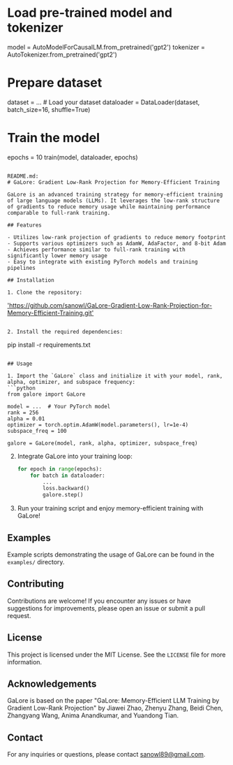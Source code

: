 
# Load pre-trained model and tokenizer
model = AutoModelForCausalLM.from_pretrained('gpt2')
tokenizer = AutoTokenizer.from_pretrained('gpt2')

# Prepare dataset
dataset = ...  # Load your dataset
dataloader = DataLoader(dataset, batch_size=16, shuffle=True)

# Train the model
epochs = 10
train(model, dataloader, epochs)
```

README.md:
# GaLore: Gradient Low-Rank Projection for Memory-Efficient Training

GaLore is an advanced training strategy for memory-efficient training of large language models (LLMs). It leverages the low-rank structure of gradients to reduce memory usage while maintaining performance comparable to full-rank training.

## Features

- Utilizes low-rank projection of gradients to reduce memory footprint
- Supports various optimizers such as AdamW, AdaFactor, and 8-bit Adam
- Achieves performance similar to full-rank training with significantly lower memory usage
- Easy to integrate with existing PyTorch models and training pipelines

## Installation

1. Clone the repository:
   ```
  ['https://github.com/sanowl/GaLore-Gradient-Low-Rank-Projection-for-Memory-Efficient-Training.git' ](https://github.com/sanowl/GaLore-Gradient-Low-Rank-Projection-for-Memory-Efficient-Training.git)
   ```

2. Install the required dependencies:
   ```
   pip install -r requirements.txt
   ```

## Usage

1. Import the `GaLore` class and initialize it with your model, rank, alpha, optimizer, and subspace frequency:
   ```python
   from galore import GaLore
   
   model = ...  # Your PyTorch model
   rank = 256
   alpha = 0.01
   optimizer = torch.optim.AdamW(model.parameters(), lr=1e-4)
   subspace_freq = 100
   
   galore = GaLore(model, rank, alpha, optimizer, subspace_freq)
   ```

2. Integrate GaLore into your training loop:
   ```python
   for epoch in range(epochs):
       for batch in dataloader:
           ...
           loss.backward()
           galore.step()
   ```

3. Run your training script and enjoy memory-efficient training with GaLore!

## Examples

Example scripts demonstrating the usage of GaLore can be found in the `examples/` directory.

## Contributing

Contributions are welcome! If you encounter any issues or have suggestions for improvements, please open an issue or submit a pull request.

## License

This project is licensed under the MIT License. See the `LICENSE` file for more information.

## Acknowledgements

GaLore is based on the paper "GaLore: Memory-Efficient LLM Training by Gradient Low-Rank Projection" by Jiawei Zhao, Zhenyu Zhang, Beidi Chen, Zhangyang Wang, Anima Anandkumar, and Yuandong Tian.

## Contact

For any inquiries or questions, please contact [sanowl89@gmail.com](mailto:your-email@example.com).